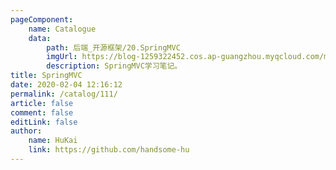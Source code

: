 ```yaml
---
pageComponent:
    name: Catalogue
    data:
        path: 后端_开源框架/20.SpringMVC
        imgUrl: https://blog-1259322452.cos.ap-guangzhou.myqcloud.com/my/catalog.png
        description: SpringMVC学习笔记。
title: SpringMVC
date: 2020-02-04 12:16:12
permalink: /catalog/111/
article: false
comment: false
editLink: false
author:
    name: HuKai
    link: https://github.com/handsome-hu
---
```


